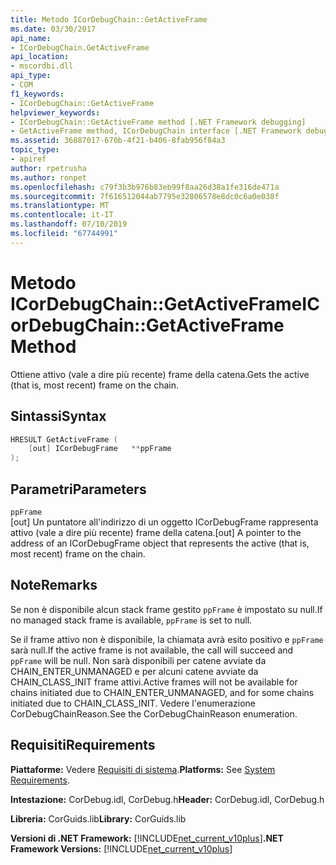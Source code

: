 ```yaml
---
title: Metodo ICorDebugChain::GetActiveFrame
ms.date: 03/30/2017
api_name:
- ICorDebugChain.GetActiveFrame
api_location:
- mscordbi.dll
api_type:
- COM
f1_keywords:
- ICorDebugChain::GetActiveFrame
helpviewer_keywords:
- ICorDebugChain::GetActiveFrame method [.NET Framework debugging]
- GetActiveFrame method, ICorDebugChain interface [.NET Framework debugging]
ms.assetid: 36887017-670b-4f21-b406-8fab956f84a3
topic_type:
- apiref
author: rpetrusha
ms.author: ronpet
ms.openlocfilehash: c79f3b3b976b83eb99f8aa26d38a1fe316de471a
ms.sourcegitcommit: 7f616512044ab7795e32806578e8dc0c6a0e038f
ms.translationtype: MT
ms.contentlocale: it-IT
ms.lasthandoff: 07/10/2019
ms.locfileid: "67744991"
---
```

# <a name="icordebugchaingetactiveframe-method"></a><span data-ttu-id="e2fc0-102">Metodo ICorDebugChain::GetActiveFrame</span><span class="sxs-lookup"><span data-stu-id="e2fc0-102">ICorDebugChain::GetActiveFrame Method</span></span>
<span data-ttu-id="e2fc0-103">Ottiene attivo (vale a dire più recente) frame della catena.</span><span class="sxs-lookup"><span data-stu-id="e2fc0-103">Gets the active (that is, most recent) frame on the chain.</span></span>  
  
## <a name="syntax"></a><span data-ttu-id="e2fc0-104">Sintassi</span><span class="sxs-lookup"><span data-stu-id="e2fc0-104">Syntax</span></span>  
  
```cpp  
HRESULT GetActiveFrame (  
    [out] ICorDebugFrame   **ppFrame  
);  
```  
  
## <a name="parameters"></a><span data-ttu-id="e2fc0-105">Parametri</span><span class="sxs-lookup"><span data-stu-id="e2fc0-105">Parameters</span></span>  
 `ppFrame`  
 <span data-ttu-id="e2fc0-106">[out] Un puntatore all'indirizzo di un oggetto ICorDebugFrame rappresenta attivo (vale a dire più recente) frame della catena.</span><span class="sxs-lookup"><span data-stu-id="e2fc0-106">[out] A pointer to the address of an ICorDebugFrame object that represents the active (that is, most recent) frame on the chain.</span></span>  
  
## <a name="remarks"></a><span data-ttu-id="e2fc0-107">Note</span><span class="sxs-lookup"><span data-stu-id="e2fc0-107">Remarks</span></span>  
 <span data-ttu-id="e2fc0-108">Se non è disponibile alcun stack frame gestito `ppFrame` è impostato su null.</span><span class="sxs-lookup"><span data-stu-id="e2fc0-108">If no managed stack frame is available, `ppFrame` is set to null.</span></span>  
  
 <span data-ttu-id="e2fc0-109">Se il frame attivo non è disponibile, la chiamata avrà esito positivo e `ppFrame` sarà null.</span><span class="sxs-lookup"><span data-stu-id="e2fc0-109">If the active frame is not available, the call will succeed and `ppFrame` will be null.</span></span> <span data-ttu-id="e2fc0-110">Non sarà disponibili per catene avviate da CHAIN_ENTER_UNMANAGED e per alcuni catene avviate da CHAIN_CLASS_INIT frame attivi.</span><span class="sxs-lookup"><span data-stu-id="e2fc0-110">Active frames will not be available for chains initiated due to CHAIN_ENTER_UNMANAGED, and for some chains initiated due to CHAIN_CLASS_INIT.</span></span> <span data-ttu-id="e2fc0-111">Vedere l'enumerazione CorDebugChainReason.</span><span class="sxs-lookup"><span data-stu-id="e2fc0-111">See the CorDebugChainReason enumeration.</span></span>  
  
## <a name="requirements"></a><span data-ttu-id="e2fc0-112">Requisiti</span><span class="sxs-lookup"><span data-stu-id="e2fc0-112">Requirements</span></span>  
 <span data-ttu-id="e2fc0-113">**Piattaforme:** Vedere [Requisiti di sistema](../../../../docs/framework/get-started/system-requirements.md).</span><span class="sxs-lookup"><span data-stu-id="e2fc0-113">**Platforms:** See [System Requirements](../../../../docs/framework/get-started/system-requirements.md).</span></span>  
  
 <span data-ttu-id="e2fc0-114">**Intestazione:** CorDebug.idl, CorDebug.h</span><span class="sxs-lookup"><span data-stu-id="e2fc0-114">**Header:** CorDebug.idl, CorDebug.h</span></span>  
  
 <span data-ttu-id="e2fc0-115">**Libreria:** CorGuids.lib</span><span class="sxs-lookup"><span data-stu-id="e2fc0-115">**Library:** CorGuids.lib</span></span>  
  
 <span data-ttu-id="e2fc0-116">**Versioni di .NET Framework:** [!INCLUDE[net_current_v10plus](../../../../includes/net-current-v10plus-md.md)]</span><span class="sxs-lookup"><span data-stu-id="e2fc0-116">**.NET Framework Versions:** [!INCLUDE[net_current_v10plus](../../../../includes/net-current-v10plus-md.md)]</span></span>
